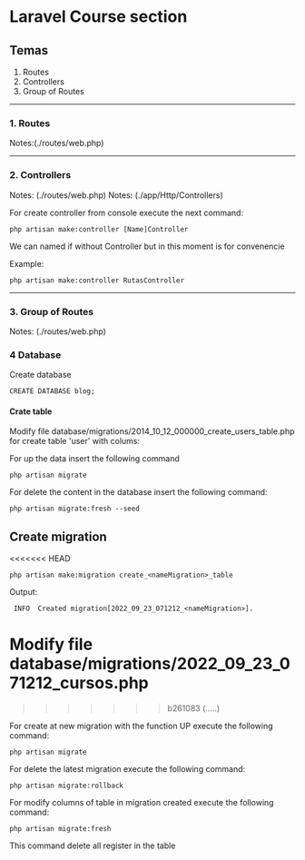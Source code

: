 # Laravel Course section 
## Temas
1. Routes
2. Controllers
3. Group of Routes

---
### 1. Routes
Notes:(./routes/web.php)

---
### 2. Controllers 
Notes: (./routes/web.php)
Notes: (./app/Http/Controllers)

For create controller from console execute the next command:
```console 
php artisan make:controller [Name]Controller
```
We can named if without Controller but in this moment is for convenencie 

Example:
```
php artisan make:controller RutasController
```

---
### 3. Group of Routes
Notes: (./routes/web.php)


### 4 Database
Create database
```
CREATE DATABASE blog;
```

#### Crate table
Modify file database/migrations/2014_10_12_000000_create_users_table.php for create table 'user' with colums: 

For up the data insert the following command 
```
php artisan migrate
```
For delete the content in the database insert the following command:

```
php artisan migrate:fresh --seed
```

## Create migration
<<<<<<< HEAD
```
php artisan make:migration create_<nameMigration>_table
```
Output:
```
 INFO  Created migration[2022_09_23_071212_<nameMigration>].
```
Modify file database/migrations/2022_09_23_071212_cursos.php
=======
>>>>>>> b261083 (.....)

For create at new migration with the function UP execute the following command:
```
php artisan migrate
```
For delete the latest migration execute the following command:
```
php artisan migrate:rollback
```

For modify columns of table in migration created execute the following command:
```
php artisan migrate:fresh
```
This command delete all register in the table